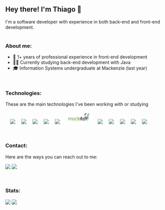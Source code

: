 ## Hey there! I'm Thiago 👋
I'm a software developer with experience in both back-end and front-end development.  
<br>

### About me:
- 💼 1+ years of professional experience in front-end development
- 👨‍💻 Currently studying back-end development with Java
- 🎓 Information Systems undergraduate at Mackenzie (last year)

<br>

### Technologies:
These are the main technologies I've been working with or studying
<p float="left">
  <img width="60px" style="margin-left: 15px" src="https://cdn.jsdelivr.net/gh/devicons/devicon/icons/react/react-original.svg" />
  <img width="60px" style="margin-left: 15px" src="https://cdn.jsdelivr.net/gh/devicons/devicon/icons/tailwindcss/tailwindcss-plain.svg" />
  <img width="60px" style="margin-left: 15px" src="https://cdn.jsdelivr.net/gh/devicons/devicon/icons/java/java-original.svg" />
  <img width="60px" style="margin-left: 15px" src="https://cdn.jsdelivr.net/gh/devicons/devicon/icons/spring/spring-original.svg" />
  <img width="60px" style="margin-left: 15px" src="https://hibernate.org/images/hibernate_icon_whitebkg.svg" />
  <img width="80px" style="margin-left: 15px" src="https://raw.githubusercontent.com/mockito/mockito/main/src/javadoc/org/mockito/logo.png"/>
  <img width="80px" style="margin-left: 15px" src="https://junit.org/junit4/images/junit5-banner.png"/>
  <img width="60px" style="margin-left: 15px" src="https://cdn.jsdelivr.net/gh/devicons/devicon/icons/oracle/oracle-original.svg" />        
  <img width="60px" style="margin-left: 15px" src="https://cdn.jsdelivr.net/gh/devicons/devicon/icons/typescript/typescript-original.svg" />
  <img width="60px" style="margin-left: 15px" src="https://cdn.jsdelivr.net/gh/devicons/devicon/icons/sass/sass-original.svg" />
  <img width="60px" style="margin-left: 15px" src="https://cdn.jsdelivr.net/gh/devicons/devicon/icons/bootstrap/bootstrap-original.svg" />
</p>

<br>

### Contact:
Here are the ways you can reach out to me:
<p float="left">
  <a href="https://www.linkedin.com/in/thiagosmarques" target="_blank"><img src="https://img.shields.io/badge/-LinkedIn-%230077B5?style=for-the-badge&logo=linkedin&logoColor=white" target="_blank"></a>
  <a href = "mailto:thiagodsmarques@hotmail.com"><img src="https://img.shields.io/badge/Email-D14836?style=for-the-badge&logo=gmail&logoColor=white" target="_blank"></a>
</p>
<br>

### Stats:
<p float="left">
  <img align="center" src="https://github-readme-stats.vercel.app/api/top-langs/?username=thiagomarqs&layout=compact" />
  <img align="center" height="165px" src="https://github-readme-stats.vercel.app/api?username=thiagomarqs" />
</p>
